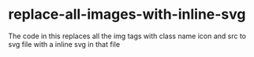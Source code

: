 # replace-all-images-with-inline-svg
The code in this replaces all the img tags with class name icon and src to svg file with a inline svg in that file
